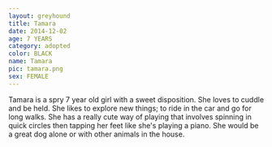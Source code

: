 ```yaml
---
layout: greyhound
title: Tamara
date: 2014-12-02
age: 7 YEARS
category: adopted
color: BLACK
name: Tamara
pic: tamara.png
sex: FEMALE
---
```


Tamara is a spry 7 year old girl with a sweet disposition. She loves to cuddle and be held. She
likes to explore new things; to ride in the car and go for long walks. She has a really cute
way of playing that involves spinning in quick circles then tapping her feet like she's playing
a piano. She would be a great dog alone or with other animals in the house.
